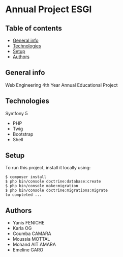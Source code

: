 # Annual Project ESGI

## Table of contents
* [General info](#general-info)
* [Technologies](#technologies)
* [Setup](#setup)
* [Authors](#authors)

## General info
Web Engineering 4th Year Annual Educational Project

## Technologies
Symfony 5
* PHP
* Twig
* Bootstrap
* Shell
	
## Setup
To run this project, install it locally using:

```
$ composer install
$ php bin/console doctrine:database:create
$ php bin/console make:migration
$ php bin/console doctrine:migrations:migrate
to completed ...
```

## Authors
* Yanis FENICHE
* Karla OG
* Coumba CAMARA 
* Moussia MOTTAL
* Mohand AIT AMARA
* Emeline GARO



